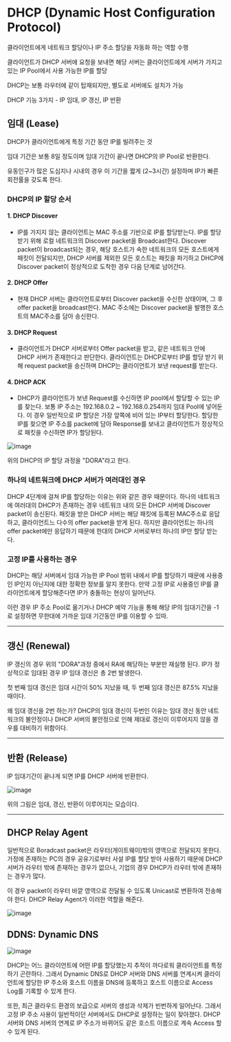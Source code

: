 # DHCP (Dynamic Host Configuration Protocol)

클라이언트에게 네트워크 할당이나 IP 주소 할당을 자동화 하는 역할 수행

클라이언트가 DHCP 서버에 요청을 보내면 해당 서버는 클라이언트에게 서버가 가지고 있는 IP Pool에서 사용 가능한 IP를 할당

DHCP는 보통 라우터에 같이 탑재되지만, 별도로 서버에도 설치가 가능

DHCP 기능 3가지 - IP 임대, IP 갱신, IP 반환

## 임대 (Lease)

 DHCP가 클라이언트에게 특정 기간 동안 IP를 빌려주는 것
 
 임대 기간은 보통 8일 정도이며 임대 기간이 끝나면 DHCP의 IP Pool로 반환한다.
 
 유동인구가 많은 도심지나 시내의 경우 이 기간을 짧게 (2~3시간) 설정하며 IP가 빠른 회전률을 갖도록 한다.
 
### DHCP의 IP 할당 순서

#### 1. DHCP Discover

  - IP를 가지지 않는 클라이언트는 MAC 주소를 기반으로 IP를 할당받는다. IP를 할당받기 위해 로컬 네트워크의 Discover packet을 Broadcast한다.
  Discover packet이 broadcast되는 경우, 해당 호스트가 속한 네트워크의 모든 호스트에게 패킷이 전달되지만, DHCP 서버를 제외한 모든 호스트는
  패킷을 파기하고 DHCP에 Discover packet이 정상적으로 도착한 경우 다음 단계로 넘어간다.
  
#### 2. DHCP Offer

  - 현재 DHCP 서버는 클라이언트로부터 Discover packet을 수신한 상태이며, 그 후 offer packet을 broadcast한다. MAC 주소에는 Discover packet을
  발행한 호스트의 MAC주소를 담아 송신한다.
  
#### 3. DHCP Request

  - 클라이언트가 DHCP 서버로부터 Offer packet을 받고, 같은 네트워크 안에 DHCP 서버가 존재한다고 판단한다. 클라이언트는 DHCP로부터 IP를 할당
  받기 위해 request packet을 송신하며 DHCP는 클라이언트가 보낸 request를 받는다.
  
#### 4. DHCP ACK

  - DHCP가 클라이언트가 보낸 Request를 수신하면 IP pool에서 할당할 수 있는 IP를 찾는다. 보통 IP 주소는 192.168.0.2 ~ 192.168.0.254까지
  임대 Pool에 넣어둔다. 이 경우 일반적으로 IP 할당은 가장 앞쪽에 비어 있는 IP부터 할당한다. 할당한 IP를 찾으면 IP 주소를 packet에 담아
  Response를 보내고 클라이언트가 정상적으로 패킷을 수신하면 IP가 할당된다.
  
  ![image](https://user-images.githubusercontent.com/32594290/101234397-46125180-3702-11eb-946e-2260be26bc34.png)

  
위의 DHCP의 IP 할당 과정을 "DORA"라고 한다.


### 하나의 네트워크에 DHCP 서버가 여러대인 경우

  DHCP 4단계에 걸쳐 IP를 할당하는 이유는 위와 같은 경우 때문이다. 하나의 네트워크에 여러대의 DHCP가 존재하는 경우 네트워크 내의 모든 DHCP
  서버에 Discover packet이 송신된다. 패킷을 받은 DHCP 서버는 해당 패킷에 등록된 MAC주소로 응답하고, 클라이언트느 다수의 offer packet을 받게 된다.
  하지만 클라이언트는 하나의 offer packet에만 응답하기 때문에 한대의 DHCP 서버로부터 하나의 IP만 할당 받는다.
  
### 고정 IP를 사용하는 경우
  
  DHCP는 해당 서버에서 임대 가능한 IP Pool 범위 내에서 IP를 할당하기 때문에 사용중인 IP인지 아닌지에 대한 정확한 정보를 알지 못한다.
  만약 고정 IP로 사용중인 IP를 클라이언트에게 할당해준다면 IP가 충돌하는 현상이 일어난다.
  
  이런 경우 IP 주소 Pool로 옮기거나 DHCP 예약 기능을 통해 해당 IP의 임대기간을 -1로 설정하면 무한대에 가까운 임대 기간동안 IP를 이용할 수 있따.
  
- - -

## 갱신 (Renewal)

 IP 갱신의 경우 위의 "DORA"과정 중에서 RA에 해당하는 부분만 재실행 된다. IP가 정상적으로 임대된 경우 IP 임대 갱신은 총 2번 발생한다.
 
 첫 번째 임대 갱신은 임대 시간이 50% 지났을 때, 두 번째 임대 갱신은 87.5% 지났을 때이다. 
 
 왜 임대 갱신을 2번 하는가? DHCP의 임대 갱신이 두번인 이유는 임대 갱신 동안 네트워크의 불안정이나 DHCP 서버의 불안정으로 인해 제대로
 갱신이 이루어지지 않을 경우를 대비하기 위함이다.
 
- - -

## 반환 (Release)

 IP 임대기간이 끝나게 되면 IP를 DHCP 서버에 반환한다. 
 
 
![image](https://user-images.githubusercontent.com/32594290/101234354-e3b95100-3701-11eb-8081-62196d5e2c53.png)

 위의 그림은 임대, 갱신, 반환이 이루어지는 모습이다.
 
 
- - -

## DHCP Relay Agent

 일반적으로 Boradcast packet은 라우터(게이트웨이)밖의 영역으로 전달되지 못한다. 가정에 존재하는 PC의 경우 공유기로부터 사설 IP를 할당 받아
 사용하기 때문에 DHCP 서버가 라우터 밖에 존재하는 경우가 없으나, 기업의 경우 DHCP가 라우터 밖에 존재하는 경우가 많다.
 
 이 경우 packet이 라우터 바깥 영역으로 전달될 수 있도록 Unicast로 변환하여 전송해야 한다. DHCP Relay Agent가 이러한 역할을 해준다.
 
 ![image](https://user-images.githubusercontent.com/32594290/101234422-70fca580-3702-11eb-8e70-304437705da1.png)


## DDNS: Dynamic DNS

  ![image](https://user-images.githubusercontent.com/32594290/101234452-b6b96e00-3702-11eb-8a33-a9e3c610ad20.png)

 DHCP는 어느 클라이언트에 어떤 IP를 할당했는지 추적이 까다로워 클라이언트를 특정하기 곤란하다. 그래서 Dynamic DNS로 DHCP 서버와 DNS 서버를 
 연계시켜 클라이언트에 할당한 IP 주소와 호스트 이름을 DNS에 등록하고 호스트 이름으로 Access Log를 기록할 수 있게 한다.
 
 또한, 최근 클라우드 환경의 보급으로 서버의 생성과 삭제가 빈번하게 일어난다. 그래서 고정 IP 주소 사용이 일반적이던 서버에서도
 DHCP로 설정하는 일이 잦아졌다. DHCP 서버와 DNS 서버의 연계로 IP 주소가 바뀌어도 같은 호스트 이름으로 계속 Access 할 수 있게 된다.
 
 
 
 
 
 
 
 
 
